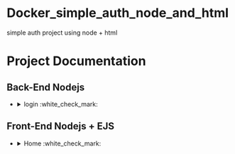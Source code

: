 # Docker_simple_auth_node_and_html
simple auth project using node + html 

# Project Documentation

## Back-End Nodejs

- <details><summary>login :white_check_mark: </summary>

  Request `http://127.0.0.1:443/login` `POST`

  ```json
  {
    "user": "",
    "password": ""
  }
  ```
  

## Front-End Nodejs + EJS 

- <details><summary>Home :white_check_mark: </summary>

   Request `http://127.0.0.1:300/home` `GET`

  `Home page will Return to the visitor`

